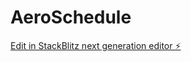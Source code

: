 # AeroSchedule

[Edit in StackBlitz next generation editor ⚡️](https://stackblitz.com/~/github.com/callumsoutar/AeroSchedule)